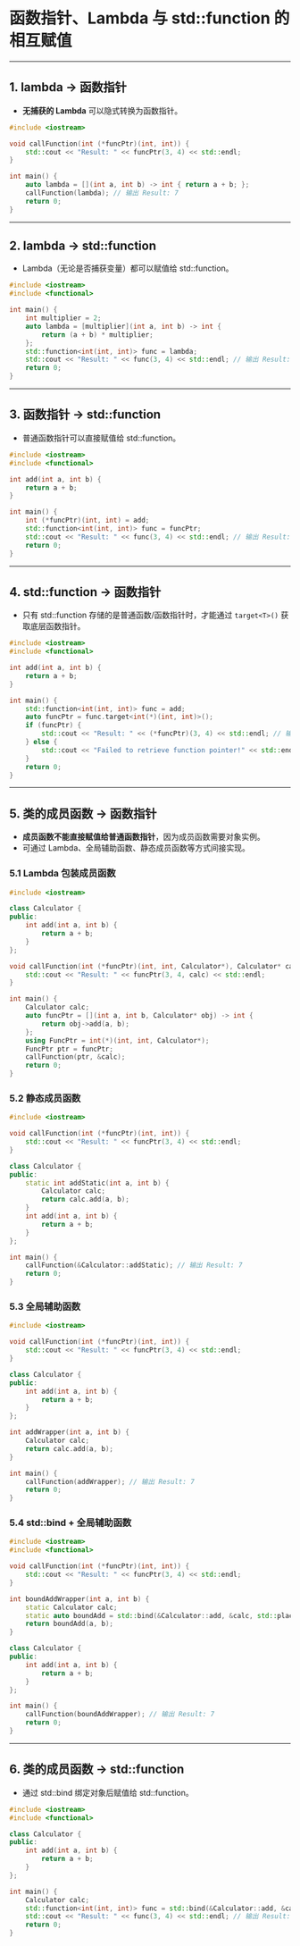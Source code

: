 # 函数指针、Lambda 与 std::function 的相互赋值

---

## 1. lambda -> 函数指针

- **无捕获的 Lambda** 可以隐式转换为函数指针。

```cpp
#include <iostream>

void callFunction(int (*funcPtr)(int, int)) {
    std::cout << "Result: " << funcPtr(3, 4) << std::endl;
}

int main() {
    auto lambda = [](int a, int b) -> int { return a + b; };
    callFunction(lambda); // 输出 Result: 7
    return 0;
}
```

---

## 2. lambda -> std::function

- Lambda（无论是否捕获变量）都可以赋值给 std::function。

```cpp
#include <iostream>
#include <functional>

int main() {
    int multiplier = 2;
    auto lambda = [multiplier](int a, int b) -> int {
        return (a + b) * multiplier;
    };
    std::function<int(int, int)> func = lambda;
    std::cout << "Result: " << func(3, 4) << std::endl; // 输出 Result: 14
    return 0;
}
```

---

## 3. 函数指针 -> std::function

- 普通函数指针可以直接赋值给 std::function。

```cpp
#include <iostream>
#include <functional>

int add(int a, int b) {
    return a + b;
}

int main() {
    int (*funcPtr)(int, int) = add;
    std::function<int(int, int)> func = funcPtr;
    std::cout << "Result: " << func(3, 4) << std::endl; // 输出 Result: 7
    return 0;
}
```

---

## 4. std::function -> 函数指针

- 只有 std::function 存储的是普通函数/函数指针时，才能通过 `target<T>()` 获取底层函数指针。

```cpp
#include <iostream>
#include <functional>

int add(int a, int b) {
    return a + b;
}

int main() {
    std::function<int(int, int)> func = add;
    auto funcPtr = func.target<int(*)(int, int)>();
    if (funcPtr) {
        std::cout << "Result: " << (*funcPtr)(3, 4) << std::endl; // 输出 Result: 7
    } else {
        std::cout << "Failed to retrieve function pointer!" << std::endl;
    }
    return 0;
}
```

---

## 5. 类的成员函数 -> 函数指针

- **成员函数不能直接赋值给普通函数指针**，因为成员函数需要对象实例。
- 可通过 Lambda、全局辅助函数、静态成员函数等方式间接实现。

### 5.1 Lambda 包装成员函数

```cpp
#include <iostream>

class Calculator {
public:
    int add(int a, int b) {
        return a + b;
    }
};

void callFunction(int (*funcPtr)(int, int, Calculator*), Calculator* calc) {
    std::cout << "Result: " << funcPtr(3, 4, calc) << std::endl;
}

int main() {
    Calculator calc;
    auto funcPtr = [](int a, int b, Calculator* obj) -> int {
        return obj->add(a, b);
    };
    using FuncPtr = int(*)(int, int, Calculator*);
    FuncPtr ptr = funcPtr;
    callFunction(ptr, &calc);
    return 0;
}
```

### 5.2 静态成员函数

```cpp
#include <iostream>

void callFunction(int (*funcPtr)(int, int)) {
    std::cout << "Result: " << funcPtr(3, 4) << std::endl;
}

class Calculator {
public:
    static int addStatic(int a, int b) {
        Calculator calc;
        return calc.add(a, b);
    }
    int add(int a, int b) {
        return a + b;
    }
};

int main() {
    callFunction(&Calculator::addStatic); // 输出 Result: 7
    return 0;
}
```

### 5.3 全局辅助函数

```cpp
#include <iostream>

void callFunction(int (*funcPtr)(int, int)) {
    std::cout << "Result: " << funcPtr(3, 4) << std::endl;
}

class Calculator {
public:
    int add(int a, int b) {
        return a + b;
    }
};

int addWrapper(int a, int b) {
    Calculator calc;
    return calc.add(a, b);
}

int main() {
    callFunction(addWrapper); // 输出 Result: 7
    return 0;
}
```

### 5.4 std::bind + 全局辅助函数

```cpp
#include <iostream>
#include <functional>

void callFunction(int (*funcPtr)(int, int)) {
    std::cout << "Result: " << funcPtr(3, 4) << std::endl;
}

int boundAddWrapper(int a, int b) {
    static Calculator calc;
    static auto boundAdd = std::bind(&Calculator::add, &calc, std::placeholders::_1, std::placeholders::_2);
    return boundAdd(a, b);
}

class Calculator {
public:
    int add(int a, int b) {
        return a + b;
    }
};

int main() {
    callFunction(boundAddWrapper); // 输出 Result: 7
    return 0;
}
```

---

## 6. 类的成员函数 -> std::function

- 通过 std::bind 绑定对象后赋值给 std::function。

```cpp
#include <iostream>
#include <functional>

class Calculator {
public:
    int add(int a, int b) {
        return a + b;
    }
};

int main() {
    Calculator calc;
    std::function<int(int, int)> func = std::bind(&Calculator::add, &calc, std::placeholders::_1, std::placeholders::_2);
    std::cout << "Result: " << func(3, 4) << std::endl; // 输出 Result: 7
    return 0;
}
```